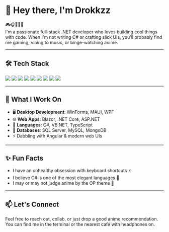 # 👋 Hey there, I'm Drokkzz

🎮🎧👨‍💻🍜  
I'm a passionate full-stack .NET developer who loves building cool things with code. When I'm not writing C# or crafting slick UIs, you’ll probably find me gaming, vibing to music, or binge-watching anime.

---

## 🛠️ Tech Stack

<p align="left">
  <img src="https://img.shields.io/badge/C%23-239120?style=for-the-badge&logo=c-sharp&logoColor=white"/>
  <img src="https://img.shields.io/badge/.NET-512BD4?style=for-the-badge&logo=dotnet&logoColor=white"/>
  <img src="https://img.shields.io/badge/Blazor-512BD4?style=for-the-badge&logo=blazor&logoColor=white"/>
  <img src="https://img.shields.io/badge/MAUI-512BD4?style=for-the-badge&logo=visualstudio&logoColor=white"/>
  <img src="https://img.shields.io/badge/TypeScript-3178C6?style=for-the-badge&logo=typescript&logoColor=white"/>
  <img src="https://img.shields.io/badge/Angular-DD0031?style=for-the-badge&logo=angular&logoColor=white"/>
  <img src="https://img.shields.io/badge/SQL_Server-CC2927?style=for-the-badge&logo=microsoftsqlserver&logoColor=white"/>
  <img src="https://img.shields.io/badge/MySQL-4479A1?style=for-the-badge&logo=mysql&logoColor=white"/>
  <img src="https://img.shields.io/badge/MongoDB-47A248?style=for-the-badge&logo=mongodb&logoColor=white"/>
</p>

---

## 🚀 What I Work On

- 🖥️ **Desktop Development**: WinForms, MAUI, WPF  
- 🌐 **Web Apps**: Blazor, .NET Core, ASP.NET  
- 💬 **Languages**: C#, VB.NET, TypeScript  
- 🧠 **Databases**: SQL Server, MySQL, MongoDB  
- ⚡ Dabbling with Angular & modern web UIs

---

## ✨ Fun Facts

- I have an unhealthy obsession with keyboard shortcuts ⚡  
- I believe C# is one of the most elegant languages 🧪  
- I may or may not judge anime by the OP theme 🎵

---

## 📫 Let's Connect

Feel free to reach out, collab, or just drop a good anime recommendation.  
You can find me in the terminal or the nearest café with headphones on.

